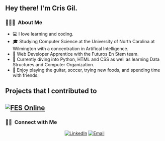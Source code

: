 

<h2> Hey there! I'm Cris Gil.</h2>

<h3> 👨🏻‍💻 &nbsp;About Me </h3>

- 💻 I love learning and coding.
- 🎓 Studying Computer Science at the University of North Carolina at Wilmington with a concentration in Artifical Intelligence.
- 💼 Web Developer Apprentice with the Futuros En Stem team.
- 🌱 Currently diving into Python, HTML and CSS as well as learning Data Structures and Computer Organization.
- 🎸 Enjoy playing the guitar, soccer, trying new foods, and spending time with friends.

## Projects that I contributed to

[![FES Online](https://img.shields.io/badge/-FES%20Online-444444?style=flat&logo=github)](https://github.com/justsanchez/FESonline/)
---

<h3> 🤝🏻 &nbsp;Connect with Me </h3>

<p align="center">
<a href=https://www.linkedin.com/in/cristian-gil-159b34326/"><img alt="LinkedIn" src="https://img.shields.io/badge/LinkedIn-Cris%20Gil%20-blue?style=flat-square&logo=linkedin"></a>
<a href="mailto:alvarosanchez9261@gmail.com"><img alt="Email" src="https://img.shields.io/badge/Email-gilcris200@gmail.com-blue?style=flat-square&logo=gmail"></a>
</p>

